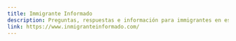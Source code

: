 ```yaml
---
title: Immigrante Informado
description: Preguntas, respuestas e información para immigrantes en español.
link: https://www.inmigranteinformado.com/
---
```

